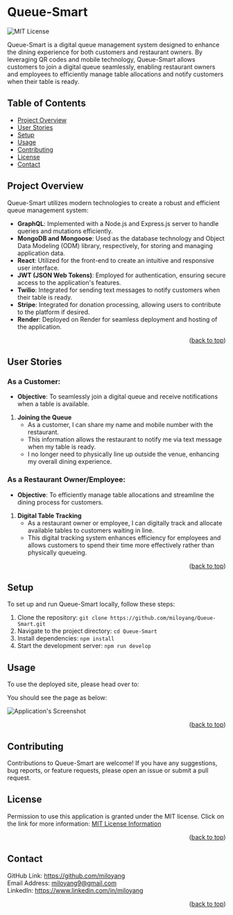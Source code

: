 <a name="readme-top"></a>
# Queue-Smart

![MIT License](https://img.shields.io/badge/license-MIT-important)

Queue-Smart is a digital queue management system designed to enhance the dining experience for both customers and restaurant owners. By leveraging QR codes and mobile technology, Queue-Smart allows customers to join a digital queue seamlessly, enabling restaurant owners and employees to efficiently manage table allocations and notify customers when their table is ready.

## Table of Contents
- [Project Overview](#project-overview)
- [User Stories](#user-stories)
- [Setup](#setup)
- [Usage](#usage)
- [Contributing](#contributing)
- [License](#license)
- [Contact](#contact)

## Project Overview

Queue-Smart utilizes modern technologies to create a robust and efficient queue management system:

- **GraphQL**: Implemented with a Node.js and Express.js server to handle queries and mutations efficiently.
- **MongoDB and Mongoose**: Used as the database technology and Object Data Modeling (ODM) library, respectively, for storing and managing application data.
- **React**: Utilized for the front-end to create an intuitive and responsive user interface.
- **JWT (JSON Web Tokens)**: Employed for authentication, ensuring secure access to the application's features.
- **Twilio**: Integrated for sending text messages to notify customers when their table is ready.
- **Stripe**: Integrated for donation processing, allowing users to contribute to the platform if desired.
- **Render**: Deployed on Render for seamless deployment and hosting of the application.

<p align="right">(<a href="#readme-top">back to top</a>)</p>

## User Stories

### As a Customer:

- **Objective**: To seamlessly join a digital queue and receive notifications when a table is available.

1. **Joining the Queue**
   - As a customer, I can share my name and mobile number with the restaurant.
   - This information allows the restaurant to notify me via text message when my table is ready.
   - I no longer need to physically line up outside the venue, enhancing my overall dining experience.

### As a Restaurant Owner/Employee:

- **Objective**: To efficiently manage table allocations and streamline the dining process for customers.

1. **Digital Table Tracking**
   - As a restaurant owner or employee, I can digitally track and allocate available tables to customers waiting in line.
   - This digital tracking system enhances efficiency for employees and allows customers to spend their time more effectively rather than physically queueing.

<p align="right">(<a href="#readme-top">back to top</a>)</p>

## Setup

To set up and run Queue-Smart locally, follow these steps:

1. Clone the repository: `git clone https://github.com/miloyang/Queue-Smart.git`
2. Navigate to the project directory: `cd Queue-Smart`
3. Install dependencies: `npm install`
4. Start the development server: `npm run develop`

## Usage

To use the deployed site, please head over to: 

You should see the page as below:

![Application's Screenshot](client/public/.png)

<p align="right">(<a href="#readme-top">back to top</a>)</p>

## Contributing

Contributions to Queue-Smart are welcome! If you have any suggestions, bug reports, or feature requests, please open an issue or submit a pull request.

## License

Permission to use this application is granted under the MIT license.
Click on the link for more information: [MIT License Information](https://opensource.org/licenses/MIT)

<p align="right">(<a href="#readme-top">back to top</a>)</p>

## Contact

GitHub Link: https://github.com/miloyang<br>
Email Address: <miloyang9@gmail.com><br>
LinkedIn: https://www.linkedin.com/in/miloyang

<p align="right">(<a href="#readme-top">back to top</a>)</p>